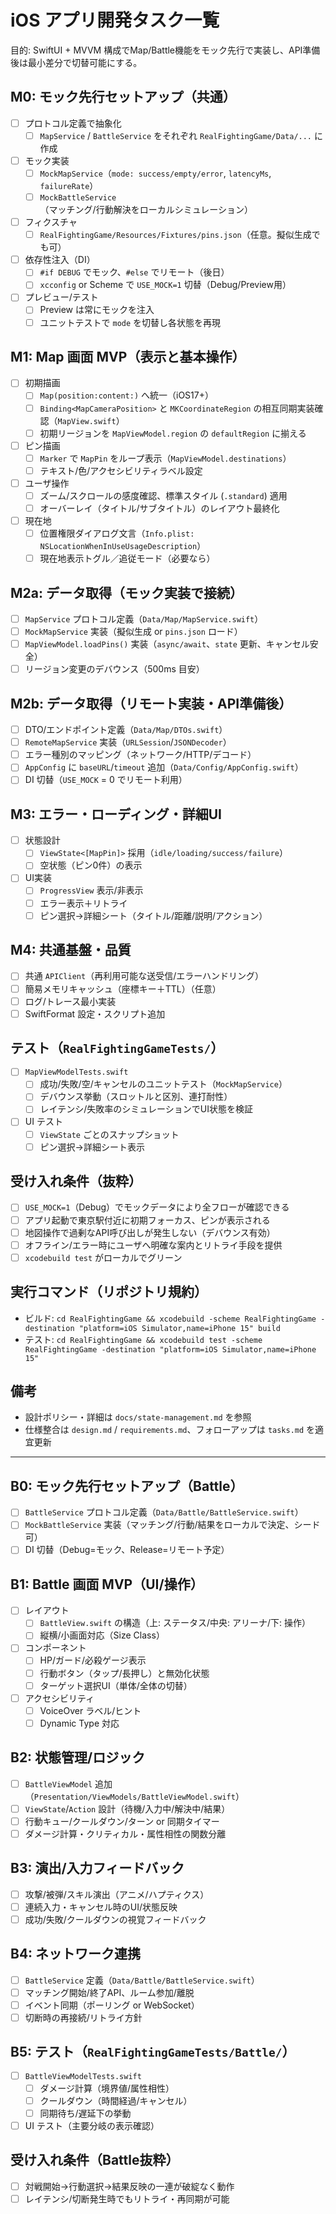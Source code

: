 # iOS アプリ開発タスク一覧

目的: SwiftUI + MVVM 構成でMap/Battle機能をモック先行で実装し、API準備後は最小差分で切替可能にする。

## M0: モック先行セットアップ（共通）
- [ ] プロトコル定義で抽象化
  - [ ] `MapService` / `BattleService` をそれぞれ `RealFightingGame/Data/...` に作成
- [ ] モック実装
  - [ ] `MockMapService`（`mode: success/empty/error`, `latencyMs`, `failureRate`）
  - [ ] `MockBattleService`（マッチング/行動解決をローカルシミュレーション）
- [ ] フィクスチャ
  - [ ] `RealFightingGame/Resources/Fixtures/pins.json`（任意。擬似生成でも可）
- [ ] 依存性注入（DI）
  - [ ] `#if DEBUG` でモック、`#else` でリモート（後日）
  - [ ] `xcconfig` or Scheme で `USE_MOCK=1` 切替（Debug/Preview用）
- [ ] プレビュー/テスト
  - [ ] Preview は常にモックを注入
  - [ ] ユニットテストで `mode` を切替し各状態を再現

## M1: Map 画面 MVP（表示と基本操作）
- [ ] 初期描画
  - [ ] `Map(position:content:)` へ統一（iOS17+）
  - [ ] `Binding<MapCameraPosition>` と `MKCoordinateRegion` の相互同期実装確認（`MapView.swift`）
  - [ ] 初期リージョンを `MapViewModel.region` の `defaultRegion` に揃える
- [ ] ピン描画
  - [ ] `Marker` で `MapPin` をループ表示（`MapViewModel.destinations`）
  - [ ] テキスト/色/アクセシビリティラベル設定
- [ ] ユーザ操作
  - [ ] ズーム/スクロールの感度確認、標準スタイル (`.standard`) 適用
  - [ ] オーバーレイ（タイトル/サブタイトル）のレイアウト最終化
- [ ] 現在地
  - [ ] 位置権限ダイアログ文言（`Info.plist: NSLocationWhenInUseUsageDescription`）
  - [ ] 現在地表示トグル／追従モード（必要なら）

## M2a: データ取得（モック実装で接続）
- [ ] `MapService` プロトコル定義（`Data/Map/MapService.swift`）
- [ ] `MockMapService` 実装（擬似生成 or `pins.json` ロード）
- [ ] `MapViewModel.loadPins()` 実装（`async/await`、`state` 更新、キャンセル安全）
- [ ] リージョン変更のデバウンス（500ms 目安）

## M2b: データ取得（リモート実装・API準備後）
- [ ] DTO/エンドポイント定義（`Data/Map/DTOs.swift`）
- [ ] `RemoteMapService` 実装（`URLSession`/`JSONDecoder`）
- [ ] エラー種別のマッピング（ネットワーク/HTTP/デコード）
- [ ] `AppConfig` に `baseURL`/`timeout` 追加（`Data/Config/AppConfig.swift`）
- [ ] DI 切替（`USE_MOCK` = 0 でリモート利用）

## M3: エラー・ローディング・詳細UI
- [ ] 状態設計
  - [ ] `ViewState<[MapPin]>` 採用（`idle/loading/success/failure`）
  - [ ] 空状態（ピン0件）の表示
- [ ] UI実装
  - [ ] `ProgressView` 表示/非表示
  - [ ] エラー表示＋リトライ
  - [ ] ピン選択→詳細シート（タイトル/距離/説明/アクション）

## M4: 共通基盤・品質
- [ ] 共通 `APIClient`（再利用可能な送受信/エラーハンドリング）
- [ ] 簡易メモリキャッシュ（座標キー＋TTL）（任意）
- [ ] ログ/トレース最小実装
- [ ] SwiftFormat 設定・スクリプト追加

## テスト（`RealFightingGameTests/`）
- [ ] `MapViewModelTests.swift`
  - [ ] 成功/失敗/空/キャンセルのユニットテスト（`MockMapService`）
  - [ ] デバウンス挙動（スロットルと区別、連打耐性）
  - [ ] レイテンシ/失敗率のシミュレーションでUI状態を検証
- [ ] UI テスト
  - [ ] `ViewState` ごとのスナップショット
  - [ ] ピン選択→詳細シート表示

## 受け入れ条件（抜粋）
- [ ] `USE_MOCK=1`（Debug）でモックデータにより全フローが確認できる
- [ ] アプリ起動で東京駅付近に初期フォーカス、ピンが表示される
- [ ] 地図操作で過剰なAPI呼び出しが発生しない（デバウンス有効）
- [ ] オフライン/エラー時にユーザへ明確な案内とリトライ手段を提供
- [ ] `xcodebuild test` がローカルでグリーン

## 実行コマンド（リポジトリ規約）
- ビルド: `cd RealFightingGame && xcodebuild -scheme RealFightingGame -destination "platform=iOS Simulator,name=iPhone 15" build`
- テスト: `cd RealFightingGame && xcodebuild test -scheme RealFightingGame -destination "platform=iOS Simulator,name=iPhone 15"`

## 備考
- 設計ポリシー・詳細は `docs/state-management.md` を参照
- 仕様整合は `design.md` / `requirements.md`、フォローアップは `tasks.md` を適宜更新

---

## B0: モック先行セットアップ（Battle）
- [ ] `BattleService` プロトコル定義（`Data/Battle/BattleService.swift`）
- [ ] `MockBattleService` 実装（マッチング/行動/結果をローカルで決定、シード可）
- [ ] DI 切替（Debug=モック、Release=リモート予定）

## B1: Battle 画面 MVP（UI/操作）
- [ ] レイアウト
  - [ ] `BattleView.swift` の構造（上: ステータス/中央: アリーナ/下: 操作）
  - [ ] 縦横/小画面対応（Size Class）
- [ ] コンポーネント
  - [ ] HP/ガード/必殺ゲージ表示
  - [ ] 行動ボタン（タップ/長押し）と無効化状態
  - [ ] ターゲット選択UI（単体/全体の切替）
- [ ] アクセシビリティ
  - [ ] VoiceOver ラベル/ヒント
  - [ ] Dynamic Type 対応

## B2: 状態管理/ロジック
- [ ] `BattleViewModel` 追加（`Presentation/ViewModels/BattleViewModel.swift`）
- [ ] `ViewState`/`Action` 設計（待機/入力中/解決中/結果）
- [ ] 行動キュー/クールダウン/ターン or 同期タイマー
- [ ] ダメージ計算・クリティカル・属性相性の関数分離

## B3: 演出/入力フィードバック
- [ ] 攻撃/被弾/スキル演出（アニメ/ハプティクス）
- [ ] 連続入力・キャンセル時のUI/状態反映
- [ ] 成功/失敗/クールダウンの視覚フィードバック

## B4: ネットワーク連携
- [ ] `BattleService` 定義（`Data/Battle/BattleService.swift`）
- [ ] マッチング開始/終了API、ルーム参加/離脱
- [ ] イベント同期（ポーリング or WebSocket）
- [ ] 切断時の再接続/リトライ方針

## B5: テスト（`RealFightingGameTests/Battle/`）
- [ ] `BattleViewModelTests.swift`
  - [ ] ダメージ計算（境界値/属性相性）
  - [ ] クールダウン（時間経過/キャンセル）
  - [ ] 同期待ち/遅延下の挙動
- [ ] UI テスト（主要分岐の表示確認）

## 受け入れ条件（Battle抜粋）
- [ ] 対戦開始→行動選択→結果反映の一連が破綻なく動作
- [ ] レイテンシ/切断発生時でもリトライ・再同期が可能
